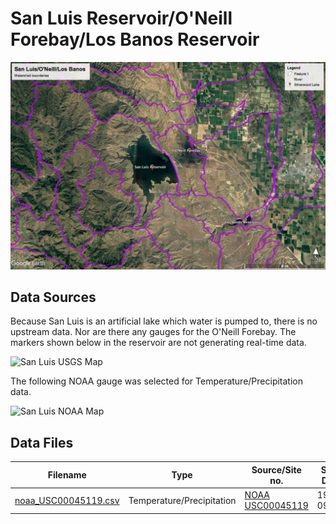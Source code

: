 # San Luis Reservoir/O'Neill Forebay/Los Banos Reservoir

![San Luis Watershed Boundary](images/san_luis_watershed_boundary.jpg)

## Data Sources

Because San Luis is an artificial lake which water is pumped to, there is no upstream data. Nor are there any gauges for the O'Neill Forebay. The markers shown below in the reservoir are not generating real-time data.

![San Luis USGS Map](images/san_luis_usgs_map.png)

The following NOAA gauge was selected for Temperature/Precipitation data.

![San Luis NOAA Map](images/san_luis_noaa_map.png)

## Data Files

| Filename                                     | Type                      | Source/Site no.                                                                                        | Start Date | End Date   |
| -------------------------------------------- | ------------------------- | ------------------------------------------------------------------------------------------------------ | ---------- | ---------- |
| [noaa_USC00045119.csv](noaa_USC00045119.csv) | Temperature/Precipitation | [NOAA USC00045119](https://www.ncdc.noaa.gov/cdo-web/datasets/GHCND/stations/GHCND:USC00045119/detail) | 1932-09-01 | 2018-05-31 |